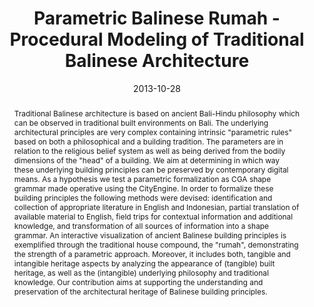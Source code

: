 ---
abstract: 'Traditional Balinese architecture is based on ancient Bali-Hindu philosophy
  which can be observed in traditional built environments on Bali. The underlying
  architectural principles are very complex containing intrinsic "parametric rules"
  based on both a philosophical and a building tradition. The parameters are in relation
  to the religious belief system as well as being derived from the bodily dimensions
  of the "head" of a building. We aim at determining in which way these underlying
  building principles can be preserved by contemporary digital means. As a hypothesis
  we test a parametric formalization as CGA shape grammar made operative using the
  CityEngine. In order to formalize these building principles the following methods
  were devised: identification and collection of appropriate literature in English
  and Indonesian, partial translation of available material to English, field trips
  for contextual information and additional knowledge, and transformation of all sources
  of information into a shape grammar. An interactive visualization of ancient Balinese
  building principles is exemplified through the traditional house compound, the "rumah",
  demonstrating the strength of a parametric approach. Moreover, it includes both,
  tangible and intangible heritage aspects by analyzing the appearance of (tangible)
  built heritage, as well as the (intangible) underlying philosophy and traditional
  knowledge. Our contribution aims at supporting the understanding and preservation
  of the architectural heritage of Balinese building principles.'
authors:
- Peter Ferschin
- Monika Di Angelo
- Galina Paskaleva
date: '2013-10-28'
featured: false
links:
- name: Publik
  url: https://publik.tuwien.ac.at/showentry.php?ID=223198&lang=2
publication_types:
- '1'
publishDate: '2013-10-28'
specifics: 'Vortrag: 2013 Digital Heritage International Congress, Marseille, France;
  28.10.2013 - 01.11.2013; in: "2013 Digital Heritage International Congress", A.
  Addison, G. Guidi, L. De Luca, S. Pescarin (Hrg.); IEEE, CFP1308W-USB (2013), ISBN:
  978-1-4799-3169-9; S. 199 - 206.'
title: Parametric Balinese Rumah - Procedural Modeling of Traditional Balinese Architecture
url_pdf: http://publik.tuwien.ac.at/files/PubDat_223198.pdf
---